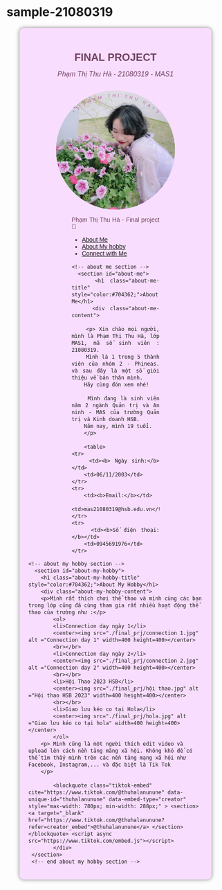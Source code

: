 # sample-21080319

<html>
<head>
<title>Phạm Thị Thu Hà - 21080319 - MAS1</title>
<meta name="viewpoint" content="width=device-width,initial-scale=1">
<style>
body {
	background-image: url("final_prj/bg.jpg");

}
.container {
			margin: 20px auto;
			width: 80%;
			background-color: #F9DDFF;
			padding: 20px;
			border-radius: 10px;
			box-shadow: 0 0 10px rgba(0, 0, 0, 0.5);
}
table {
	border-collapse: collapse;
	width: 100%;
}
th{background-color:#704362;
color:white;}

td, th {
	text-align: left;
	padding: 8px;
	border-bottom:1px solid #ddd;
}
tr:hover {background-color: #FFC8EF}
</style>
</head>
<body>
<div class="container" style="font-family:Sans-serif;">
<h1 style="font-size:24px;text-align:center;color:#704362;"> <b>FINAL PROJECT</b>
		</h1>
		<p style="font-size:16px;text-align:center;color:#704362;"> <i>Phạm Thị Thu Hà - 21080319 - MAS1</i>
		</p>
		<center><img src="./final_prj/Ava.png" alt ="Ảnh đại diện" width=300 height=300></center>
		<div style="margin-right:100px;margin-left:100px;text-align:justify;">
 <!-- navbar -->
    <nav class="navbar">
      <a class="navbar-name" style="color:#704362;font-family:Sans-serif;">Phạm Thị Thu Hà - Final project</a><span class="wave">👋</span>
		<ul class="navbar">
        </li>
        <li class="navbar-item">
			<a class="navbar-link" href="#about-me">
            About Me
			</a>
		</li>
        <li class="navbar-item">
			<a class="navbar-link" href="#about-my-hobby">
            About My hobby
			</a>
        </li>
		<li class="navbar-item">
			<a class="navbar-link" href="#connect-with-me">
			Connect with Me
			</a>
		</li>
      </ul>
    </nav>
    <!-- end navbar -->
	
	<!-- about me section -->
      <section id="about-me">
        <h1 class="about-me-title" style="color:#704362;">About Me</h1>
        <div class="about-me-content">

		<p> Xin chào mọi người, mình là Phạm Thị Thu Hà, lớp MAS1, mã số sinh viên : 21080319. 
		Mình là 1 trong 5 thành viên của nhóm 2 - Phineas. và sau đây là một số giới thiệu về bản thân mình.
		Hãy cùng đón xem nhé!
		
		Mình đang là sinh viên năm 2 ngành Quản trị và An ninh - MAS của trường Quản trị và Kinh doanh HSB.
		Năm nay, mình 19 tuổi.
		</p>

		<table>
	<tr>
		<td><b> Ngày sinh:</b></td>
		<td>06/11/2003</td>
	</tr>
	<tr>
		<td><b>Email:</b></td>
		<td>mas21080319@hsb.edu.vn</td>
	</tr>
	<tr>
		<td><b>Số điện thoại:</b></td>
		<td>0945691976</td>
	</tr>	
</table>
		</div>
	  </section>
    <!-- end about me section -->
	  
	<!-- about my hobby section -->
	  <section id="about-my-hobby">
        <h1 class="about-my-hobby-title" style="color:#704362;">About My Hobby</h1>
        <div class="about-my-hobby-content">
		<p>Mình rất thích chơi thể thao và mình cùng các bạn trong lớp cũng đã cùng tham gia rất nhiều hoạt động thể thao của trường như :</p>
			<ol>
			<li>Connection day ngày 1</li>
			<center><img src="./final_prj/connection 1.jpg" alt ="Connection day 1" width=400 height=400></center>
			<br></br>
			<li>Connection day ngày 2</li>
			<center><img src="./final_prj/connection 2.jpg" alt ="Connection day 2" width=400 height=400></center>
			<br></br>
			<li>Hội Thao 2023 HSB</li>
			<center><img src="./final_prj/hội thao.jpg" alt ="Hội thao HSB 2023" width=400 height=400></center>
			<br></br>
			<li>Giao lưu kéo co tại Hola</li>
			<center><img src="./final_prj/hola.jpg" alt ="Giao lưu kéo co tại hola" width=400 height=400></center>
			</ol>
		<p> Mình cũng là một người thích edit video và upload lên cách nền tảng mãng xã hội. Không khó để có thể tìm thấy mình trên các nền tảng mạng xã hội như Facebook, Instagram,... và đặc biệt là Tik Tok
		</p>
		
			<blockquote class="tiktok-embed" cite="https://www.tiktok.com/@thuhalanunune" data-unique-id="thuhalanunune" data-embed-type="creator" style="max-width: 780px; min-width: 288px;" > <section> <a target="_blank" href="https://www.tiktok.com/@thuhalanunune?refer=creator_embed">@thuhalanunune</a> </section> </blockquote> <script async src="https://www.tiktok.com/embed.js"></script>
			</div>
  	 </section>
     <!-- end about my hobby section -->
</div>
</body>
</html>
